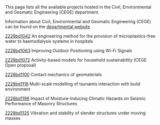 This page lists all the available projects hosted in the Civil, Environmental and Geomatic Engineering (CEGE) department.

Information about Civil, Environmental and Geomatic Engineering (CEGE) can be found on the [departmental website](https://www.ucl.ac.uk/civil-environmental-geomatic-engineering)

[2228bd1042](../projects/2228bd1042.md) An engineering method for the provision of microplastics-free water to haemodialysis systems in hospitals

[2228bd1063](../projects/2228bd1063.md) Improving Outdoor Positioning using Wi-Fi Signals

[2228bd1072](../projects/2228bd1072.md) Activity-based models for household sustainability (CEGE Open proposal)

[2228bd1100](../projects/2228bd1100.md) Contact mechanics of geomaterials

[2228bd1118](../projects/2228bd1118.md) Multi-scale modelling of tsunamis interaction with build environment

[2228bd1196](../projects/2228bd1196.md) Impact of Moisture-Inducing Climatic Hazards on Seismic Performance of Masonry Structures

[2228bd1125](../projects/2228bd1125.md) Vibration and stability of slender structures under moving masses